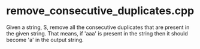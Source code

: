 # remove_consecutive_duplicates.cpp
Given a string, S, remove all the consecutive duplicates that are present in the given string. That means, if 'aaa' is present in the string then it should become 'a' in the output string.
